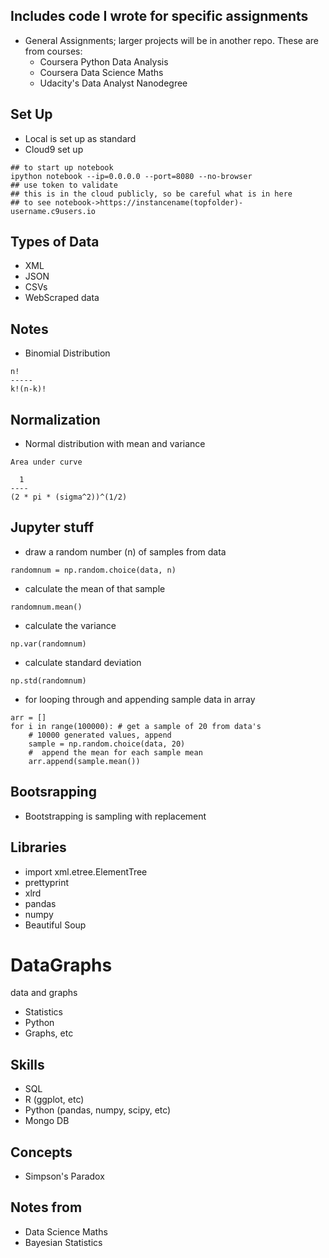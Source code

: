 ## Includes code I wrote for specific assignments 

- General Assignments; larger projects will be in another repo.
  These are from courses: 
  - Coursera Python Data Analysis 
  - Coursera Data Science Maths
  - Udacity's Data Analyst Nanodegree

## Set Up
- Local is set up as standard
- Cloud9 set up

```
## to start up notebook
ipython notebook --ip=0.0.0.0 --port=8080 --no-browser
## use token to validate
## this is in the cloud publicly, so be careful what is in here
## to see notebook->https://instancename(topfolder)-username.c9users.io
```
## Types of Data
- XML
- JSON
- CSVs
- WebScraped data

## Notes
- Binomial Distribution
```
n!
-----
k!(n-k)!
```

## Normalization

- Normal distribution with mean and variance 
```
Area under curve

  1
----
(2 * pi * (sigma^2))^(1/2)
```

## Jupyter stuff

- draw a random number (n) of samples from data

```
randomnum = np.random.choice(data, n)
```

- calculate the mean of that sample

```
randomnum.mean()
```

- calculate the variance

```
np.var(randomnum)
```

- calculate standard deviation

```
np.std(randomnum)
```

- for looping through and appending sample data in array

```
arr = []
for i in range(100000): # get a sample of 20 from data's 
    # 10000 generated values, append
    sample = np.random.choice(data, 20)
    #  append the mean for each sample mean
    arr.append(sample.mean()) 
```

## Bootsrapping 
- Bootstrapping is sampling with replacement

## Libraries
- import xml.etree.ElementTree
- prettyprint
- xlrd
- pandas
- numpy
- Beautiful Soup

# DataGraphs
data and graphs

- Statistics
- Python
- Graphs, etc

## Skills

- SQL 
- R (ggplot, etc)
- Python (pandas, numpy, scipy, etc)
- Mongo DB

## Concepts

- Simpson's Paradox 

## Notes from 

- Data Science Maths
- Bayesian Statistics


